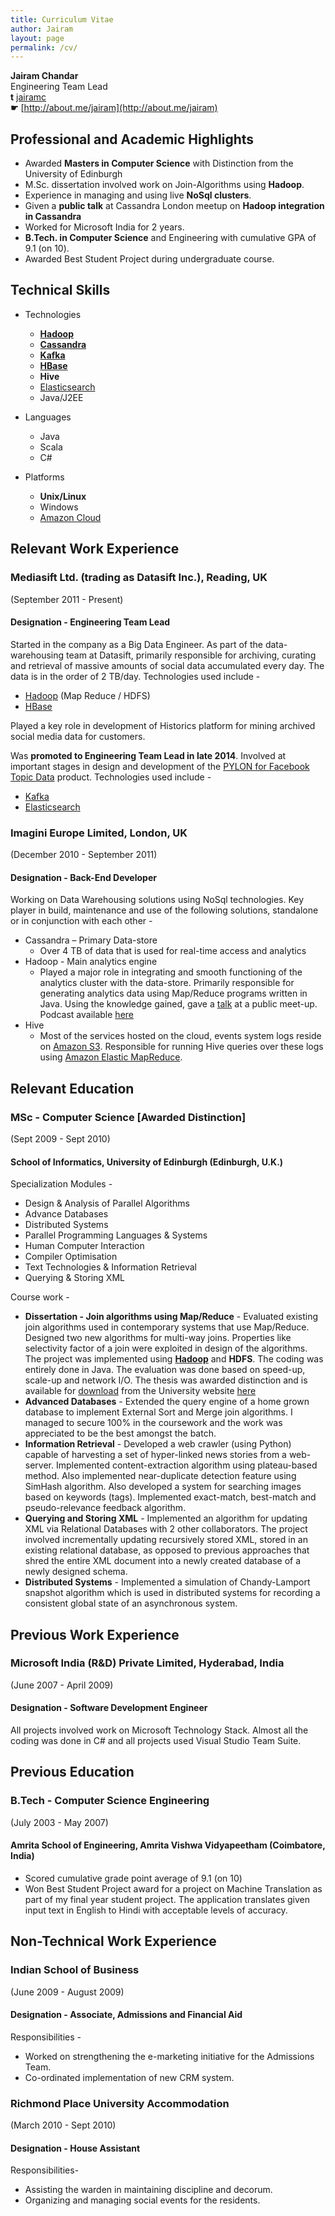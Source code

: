 ```yaml
---
title: Curriculum Vitae
author: Jairam
layout: page
permalink: /cv/
---
```


**Jairam Chandar**  
Engineering Team Lead   
**t** [jairamc](http://twitter.com/jairamc)  
**☛** [http://about.me/jairam](http://about.me/jairam)  



## Professional and Academic Highlights

- Awarded **Masters in Computer Science** with Distinction from the University of Edinburgh
- M.Sc. dissertation involved work on Join-Algorithms using **Hadoop**.
- Experience in managing and using live **NoSql clusters**.
- Given a **public talk** at Cassandra London meetup on **Hadoop integration in Cassandra**
- Worked for Microsoft India for 2 years.
- **B.Tech. in Computer Science** and Engineering with cumulative GPA of 9.1 (on 10).
- Awarded Best Student Project during undergraduate course.

## Technical Skills
- Technologies
  - **[Hadoop][hadoop]**
  - **[Cassandra][cassandra]**
  - **[Kafka][kafka]**
  - **[HBase][hbase]**
  - **Hive**
  - [Elasticsearch][elasticsearch]
  - Java/J2EE
- Languages
  - Java
  - Scala
  - C#

- Platforms
  - **Unix/Linux**
  - Windows
  - [Amazon Cloud][aws]

## Relevant Work Experience

### Mediasift Ltd. (trading as Datasift Inc.), Reading, UK
(September 2011 - Present)

#### Designation - Engineering Team Lead

Started in the company as a Big Data Engineer. As part of the data-warehousing team at Datasift, primarily responsible for archiving, curating and retrieval of massive amounts of social data accumulated every day. The data is in the order of 2 TB/day. Technologies used include -

- [Hadoop][hadoop] (Map Reduce / HDFS)
- [HBase][hbase]

Played a key role in development of Historics platform for mining archived social media data for customers.

Was **promoted to Engineering Team Lead in late 2014**. Involved at important stages in design and development of
the [PYLON for Facebook Topic Data][PYLON] product. Technologies used include -

- [Kafka][kafka]
- [Elasticsearch][elasticsearch]


### Imagini Europe Limited, London, UK
(December 2010 - September 2011)

#### Designation - Back-End Developer

Working on Data Warehousing solutions using NoSql technologies. Key player in build, maintenance and use of the following solutions, standalone or in conjunction with each other -

- Cassandra – Primary Data-store
  - Over 4 TB of data that is used for real-time access and analytics
- Hadoop - Main analytics engine
  - Played a major role in integrating and smooth functioning of the analytics cluster with the data-store. Primarily responsible for generating analytics data using Map/Reduce programs written in Java. Using the knowledge gained, gave a [talk][cassandra-podcast] at a public meet-up. Podcast available [here][cassandra-podcast]
- Hive
  - Most of the services hosted on the cloud, events system logs reside on [Amazon S3](http://aws.amazon.com/s3/). Responsible for running Hive queries over these logs using [Amazon Elastic MapReduce](http://aws.amazon.com/elasticmapreduce/).


## Relevant Education

### MSc - Computer Science [Awarded Distinction]
(Sept 2009 - Sept 2010)

#### School of Informatics, University of Edinburgh (Edinburgh, U.K.)

Specialization Modules -

- Design & Analysis of Parallel Algorithms
- Advance Databases
- Distributed Systems
- Parallel Programming Languages & Systems
- Human Computer Interaction
- Compiler Optimisation
- Text Technologies & Information Retrieval
- Querying & Storing XML

Course work -

- **Dissertation - Join algorithms using Map/Reduce** - Evaluated existing join algorithms used in contemporary systems that use Map/Reduce. Designed two new algorithms for multi-way joins. Properties like selectivity factor of a join were exploited in design of the algorithms. The project was implemented using **[Hadoop][hadoop]** and **HDFS**. The coding was entirely done in Java. The evaluation was done based on speed-up, scale-up and network I/O. The thesis was awarded distinction and is available for [download][dissertation] from the University website [here][dissertation]
- **Advanced Databases** - Extended the query engine of a home grown database to implement External Sort and Merge join algorithms. I managed to secure 100% in the coursework and the work was appreciated to be the best amongst the batch.
- **Information Retrieval** - Developed a web crawler (using Python) capable of harvesting a set of hyper-linked news stories from a web-server. Implemented content-extraction algorithm using plateau-based method. Also implemented near-duplicate detection feature using SimHash algorithm. Also developed a system for searching images based on keywords (tags). Implemented exact-match, best-match and pseudo-relevance feedback algorithm.
- **Querying and Storing XML** - Implemented an algorithm for updating XML via Relational Databases with 2 other collaborators. The project involved incrementally updating recursively stored XML, stored in an existing relational database, as opposed to previous approaches that shred the entire XML document into a newly created database of a newly designed schema.
- **Distributed Systems** - Implemented a simulation of Chandy-Lamport snapshot algorithm which is used in distributed systems for recording a consistent global state of an asynchronous system.

##  Previous Work Experience

### Microsoft India (R&D) Private Limited, Hyderabad, India
(June 2007 - April 2009)

#### Designation - Software Development Engineer

All projects involved work on Microsoft Technology Stack. Almost all the coding was done in C# and all projects used Visual Studio Team Suite.

##  Previous Education

### B.Tech - Computer Science Engineering
(July 2003 - May 2007)

#### Amrita School of Engineering, Amrita Vishwa Vidyapeetham (Coimbatore, India)

- Scored cumulative grade point average of 9.1 (on 10)
- Won Best Student Project award for a project on Machine Translation as part of my final year student project. The application translates given input text in English to Hindi with acceptable levels of accuracy.


## Non-Technical Work Experience

### Indian School of Business
(June 2009 - August 2009)

#### Designation - Associate, Admissions and Financial Aid

Responsibilities -
- Worked on strengthening the e-marketing initiative for the Admissions Team.
- Co-ordinated implementation of new CRM system.

### Richmond Place University Accommodation
(March 2010 - Sept 2010)

#### Designation - House Assistant

Responsibilities-
- Assisting the warden in maintaining discipline and decorum.
- Organizing and managing social events for the residents.

[hadoop]: http://hadoop.apache.org/
[hbase]: http://hbase.apache.org/
[cassandra]: http://cassandra.apache.org/
[kafka]: http://kafka.apache.org/
[elasticsearch]: https://www.elastic.co/products/elasticsearch
[aws]: http://aws.amazon.com/
[PYLON]: http://datasift.com/products/pylon-for-facebook-topic-data/
[cassandra-podcast]: http://skillsmatter.com/podcast/home/cassandra-meetup-march
[dissertation]: http://www.inf.ed.ac.uk/publications/thesis/online/IM100859.pdf
